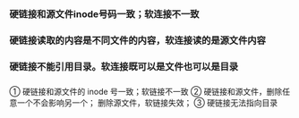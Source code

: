 ### 硬链接和源文件inode号码一致；软连接不一致

### 硬链接读取的内容是不同文件的内容，软连接读的是源文件内容

### 硬链接不能引用目录。软连接既可以是文件也可以是目录

###
① 硬链接和源文件的 inode 号一致；软链接不一致
	② 硬链接和源文件，删除任意一个不会影响另一个； 删除源文件，软链接失效；
	③ 硬链接无法指向目录
```